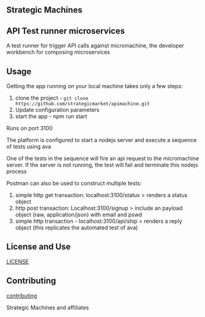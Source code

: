 ## Strategic Machines

## API Test runner microservices

A test runner for trigger API calls against micromachine, the developer workbench for composing microservices

## Usage

Getting the app running on your local machine takes only a few steps:

1. clone the project - `git clone https://github.com/strategicmarket/apimachine.git`
3. Update configuration parameters
4. start the app - npm run start

Runs on port 3100

The platform is configured to start a nodejs server and execute a sequence of tests using ava

One of the tests in the sequence will fire an api request to the micromachine server. If the server is not running, the test will fail and terminate this nodejs process

Postman can also be used to construct multiple tests:
1. simple http get transaction: localhost:3100/status  > renders a status object
2. http post transaction: Localhost:3100/signup   > include an payload object (raw, application/json) with email and pswd
3. simple http transaction - localhost:3100/api/ship > renders a reply object (this replicates the automated test of ava)

## License and Use
 [LICENSE](./LICENSE.txt)

## Contributing
 [contributing](.github/CONTRIBUTING.md)

Strategic Machines and affiliates
